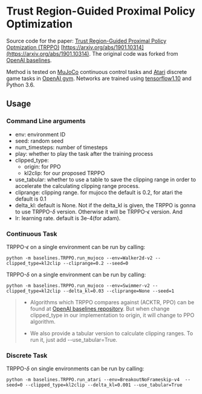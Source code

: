# Trust Region-Guided Proximal Policy Optimization

Source code for the paper: [Trust Region-Guided Proximal Policy Optmization (TRPPO)](https://arxiv.org/abs/1901.10314) [https://arxiv.org/abs/1901.10314](https://arxiv.org/abs/1901.10314). The original code was forked from [OpenAI baselines](https://github.com/openai/baselines).

Method is tested on [MuJoCo](http://www.mujoco.org/) continuous control tasks and [Atari](https://www.atari.com/) discrete game tasks in [OpenAI gym](https://github.com/openai/gym).
Networks are trained using [tensorflow1.10](https://www.tensorflow.org/) and Python 3.6.

## Usage

### Command Line arguments

* env: environment ID
* seed: random seed
* num_timesteps: number of timesteps
* play: whether to play the task after the training process
* clipped_type: 
  * origin: for PPO
  * kl2clip: for our proposed TRPPO
* use_tabular: whether to use a table to save the clipping range in order to accelerate the calculating clipping range process.
* cliprange: clipping range. for mujoco the default is 0.2, for atari the default is 0.1
* delta_kl: default is None. Not if the delta_kl is given, the TRPPO is gonna to use TRPPO-$\delta$ version. Otherwise it will be TRPPO-$\epsilon$ version. And 
* lr: learning rate. default is 3e-4(for adam).

### Continuous Task

TRPPO-$\epsilon$ on a single environment can be run by calling:

```shell
python -m baselines.TRPPO.run_mujoco --env=Walker2d-v2 --clipped_type=kl2clip --cliprange=0.2 --seed=0
```

TRPPO-$\delta$ on a single environment can be run by calling:

```shell
python -m baselines.TRPPO.run_mujoco --env=Swimmer-v2 --clipped_type=kl2clip --delta_kl=0.03 --cliprange=None --seed=1
```

> * Algorithms which TRPPO compares against (ACKTR, PPO) can be found at [OpenAI baselines repository](https://github.com/openai/baselines). But when change clipped_type in our implementation to origin, it will change to PPO algorithm.
>
> * We also provide a tabular version to calculate clipping ranges. To run it, just add --use_tabular=True.

### Discrete Task

TRPPO-$\delta$ on single environments can be run by calling:

```shell
python -m baselines.TRPPO.run_atari --env=BreakoutNoFrameskip-v4  --seed=0 --clipped_type=kl2clip --delta_kl=0.001 --use_tabular=True
```
